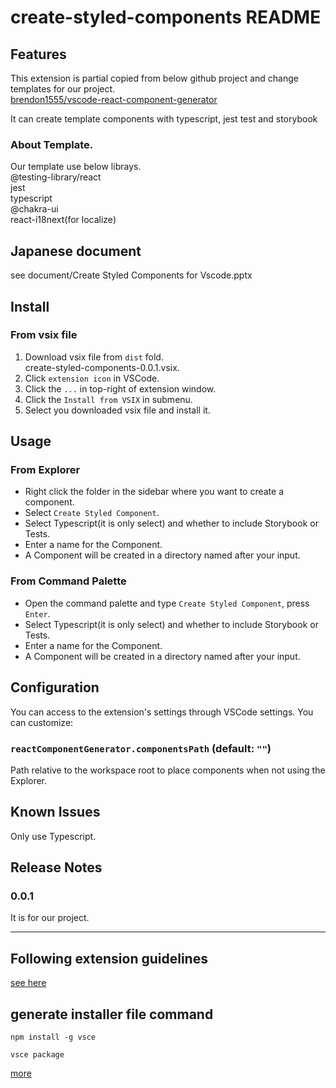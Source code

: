 # create-styled-components README

## Features
This extension is partial copied from below github project and change templates for our project.  
[brendon1555/vscode-react-component-generator](https://github.com/brendon1555/vscode-react-component-generator)

It can create template components with typescript, jest test and storybook
### About Template.
Our template use below librays.  
@testing-library/react  
jest  
typescript  
@chakra-ui  
react-i18next(for localize)  

## Japanese document
see document/Create Styled Components for Vscode.pptx

## Install

### From vsix file
1. Download vsix file from `dist` fold.  
   create-styled-components-0.0.1.vsix.
2. Click `extension icon` in VSCode.
3. Click the `...` in top-right of extension window.
4. Click the  `Install from VSIX` in submenu.
5. Select you downloaded vsix file and install it.

## Usage

### From Explorer

- Right click the folder in the sidebar where you want to create a component.
- Select `Create Styled Component`.
- Select Typescript(it is only select) and whether to include Storybook or Tests.
- Enter a name for the Component.
- A Component will be created in a directory named after your input.

### From Command Palette

- Open the command palette and type `Create Styled Component`, press `Enter`.
- Select Typescript(it is only select) and whether to include Storybook or Tests.
- Enter a name for the Component.
- A Component will be created in a directory named after your input.


## Configuration

You can access to the extension's settings through VSCode settings. You can customize:

### `reactComponentGenerator.componentsPath` (default: `""`)
Path relative to the workspace root to place components when not using the Explorer.



## Known Issues
Only use Typescript.

## Release Notes
### 0.0.1
It is for our project.

-----------------------------------------------------------------------------------------------------------
## Following extension guidelines
[see here](https://code.visualstudio.com/api/get-started/your-first-extension)

## generate installer file command
`npm install -g vsce`

`vsce package`  

[more](https://code.visualstudio.com/api/working-with-extensions/publishing-extension)
